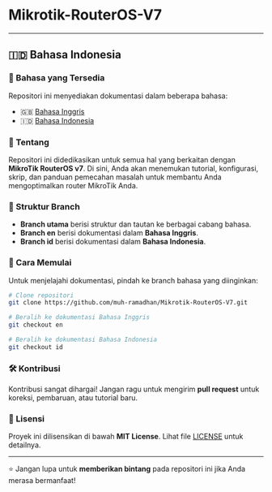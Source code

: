 # Mikrotik-RouterOS-V7

---

## 🇮🇩 Bahasa Indonesia

### 📌 Bahasa yang Tersedia
Repositori ini menyediakan dokumentasi dalam beberapa bahasa:
- 🇬🇧 [Bahasa Inggris](https://github.com/muh-ramadhan/Mikrotik-RouterOS-V7/tree/en)
- 🇮🇩 [Bahasa Indonesia](https://github.com/muh-ramadhan/Mikrotik-RouterOS-V7/tree/id)

### 📖 Tentang
Repositori ini didedikasikan untuk semua hal yang berkaitan dengan **MikroTik RouterOS v7**. Di sini, Anda akan menemukan tutorial, konfigurasi, skrip, dan panduan pemecahan masalah untuk membantu Anda mengoptimalkan router MikroTik Anda.

### 🔗 Struktur Branch
- **Branch utama** berisi struktur dan tautan ke berbagai cabang bahasa.
- **Branch en** berisi dokumentasi dalam **Bahasa Inggris**.
- **Branch id** berisi dokumentasi dalam **Bahasa Indonesia**.

### 🚀 Cara Memulai
Untuk menjelajahi dokumentasi, pindah ke branch bahasa yang diinginkan:
```bash
# Clone repositori
git clone https://github.com/muh-ramadhan/Mikrotik-RouterOS-V7.git

# Beralih ke dokumentasi Bahasa Inggris
git checkout en

# Beralih ke dokumentasi Bahasa Indonesia
git checkout id
```

### 🛠 Kontribusi
Kontribusi sangat dihargai! Jangan ragu untuk mengirim **pull request** untuk koreksi, pembaruan, atau tutorial baru.

### 📜 Lisensi
Proyek ini dilisensikan di bawah **MIT License**. Lihat file [LICENSE](LICENSE) untuk detailnya.

---

⭐ Jangan lupa untuk **memberikan bintang** pada repositori ini jika Anda merasa bermanfaat!
